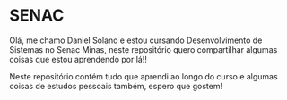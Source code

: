 # SENAC
Olá, me chamo Daniel Solano e estou cursando Desenvolvimento de Sistemas no Senac Minas, neste repositório quero compartilhar algumas coisas que estou aprendendo por lá!!

Neste repositório contém tudo que aprendi ao longo do curso e algumas coisas de estudos pessoais também, espero que gostem!
